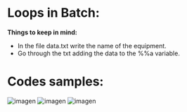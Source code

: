 # Loops in Batch:

<b>Things to keep in mind:</b>
* In the file data.txt write the name of the equipment.
* Go through the txt adding the data to the %%a variable.

# Codes samples:

![imagen](https://github.com/putodruida/ROBOCOPY-FOR/assets/22397967/03341835-bce4-4592-8789-95612e8aa89e)
![imagen](https://github.com/putodruida/Loops-in-Batch/assets/22397967/5e2f2d07-8422-4af3-9b66-ba696e2cb039)
![imagen](https://github.com/putodruida/Loops-in-Batch/assets/22397967/a581f97a-747e-4422-bbd7-db76acf2f7b4)


